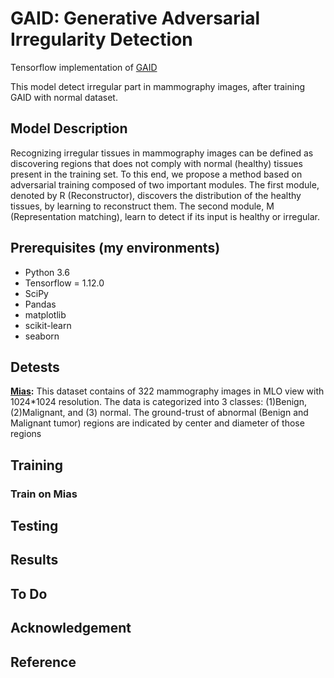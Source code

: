 # GAID: Generative Adversarial Irregularity Detection

Tensorflow implementation of [GAID](https://openreview.net/forum?id=Ske2oyiye4)

This model detect irregular part in mammography images, after training GAID with normal dataset.

## Model Description

Recognizing irregular tissues in mammography images can be defined as discovering regions that does not comply with normal (healthy) tissues present in the training set. To this end, we propose a method based on adversarial training composed of two important modules. The first module, denoted by R (Reconstructor), discovers the distribution of the healthy tissues, by learning to reconstruct them. The second module, M (Representation matching), learn to detect if its input is healthy or irregular.

## Prerequisites (my environments)

- Python 3.6
- Tensorflow = 1.12.0
- SciPy
- Pandas 
- matplotlib
- scikit-learn
- seaborn

## Detests

**[Mias](http://peipa.essex.ac.uk/info/mias.html):** This dataset contains of 322 mammography images in MLO view with 1024*1024 resolution. The data is categorized into 3 classes: (1)Benign, (2)Malignant, and (3) normal. The ground-trust of abnormal (Benign and Malignant tumor) regions are indicated by center and diameter of those regions

## Training

### Train on Mias

## Testing

## Results

## To Do

## Acknowledgement

## Reference

